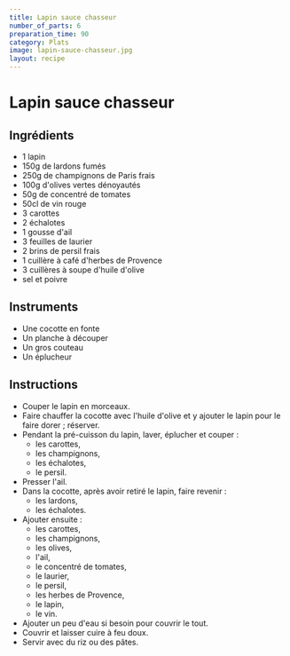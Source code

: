```yaml
---
title: Lapin sauce chasseur
number_of_parts: 6
preparation_time: 90
category: Plats
image: lapin-sauce-chasseur.jpg
layout: recipe
---
```

# Lapin sauce chasseur

## Ingrédients

- 1 lapin
- 150g de lardons fumés
- 250g de champignons de Paris frais
- 100g d'olives vertes dénoyautés
- 50g de concentré de tomates
- 50cl de vin rouge
- 3 carottes
- 2 échalotes
- 1 gousse d'ail
- 3 feuilles de laurier
- 2 brins de persil frais
- 1 cuillère à café d'herbes de Provence
- 3 cuillères à soupe d'huile d'olive
- sel et poivre

## Instruments

- Une cocotte en fonte
- Un planche à découper
- Un gros couteau
- Un éplucheur

## Instructions

- Couper le lapin en morceaux.
- Faire chauffer la cocotte avec l'huile d'olive et y ajouter le lapin pour le faire dorer ; réserver.
- Pendant la pré-cuisson du lapin, laver, éplucher et couper :
	- les carottes,
	- les champignons,
	- les échalotes,
	- le persil.
- Presser l'ail.
- Dans la cocotte, après avoir retiré le lapin, faire revenir :
	- les lardons,
	- les échalotes.
- Ajouter ensuite :
	- les carottes,
	- les champignons,
	- les olives,
	- l'ail,
	- le concentré de tomates,
	- le laurier,
	- le persil,
	- les herbes de Provence,
	- le lapin,
	- le vin.
- Ajouter un peu d'eau si besoin pour couvrir le tout.
- Couvrir et laisser cuire à feu doux.
- Servir avec du riz ou des pâtes.
